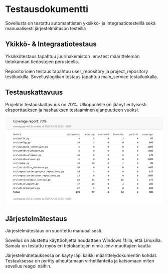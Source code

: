 # Testausdokumentti

Sovellusta on testattu automaattisten yksikkö- ja integraatiotesteillä sekä manuaalisesti järjestelmätason testeillä

## Ykikkö- & Integraatiotestaus

Yksikkötestaus tapahtuu juurihakemiston .env.test määrittelemän tietokannan tiedostojen perusteella.

Repositorioien testaus tapahtuu user_repository ja project_repository testiluokilla. Sovelluslogiikan testaus tapahtuu main_service testailuokalla.

## Testauskattavuus 

Projektin testauskattavuus on 70%. Ulkopuolelle on jäänyt erityisesti eksporttauksen ja hashauksen testaaminen ajanpuutteen vuoksi.

![](./kuvat/coverage.png)

## Järjestelmätestaus

Järjestelmätestaus on suoritettu manuaalisesti.

Sovellus on alustettu käyttöohjetta noudattaen Windows 11:lla, että Linuxilla. Samala on testattu myös eri tietokantojen nimiä .env-muuttujien kautta

Järjestelmätetauksessa on käyty läpi kaikki määrittelydokumentin kohdat. Testauksessa on pyritty aiheuttamaan virhetilanteita ja katsomaan miten sovellus reagoi näihin.
